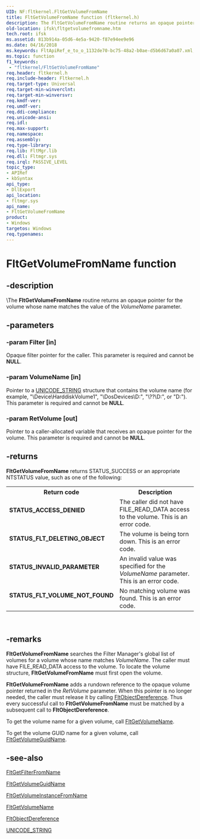```yaml
---
UID: NF:fltkernel.FltGetVolumeFromName
title: FltGetVolumeFromName function (fltkernel.h)
description: The FltGetVolumeFromName routine returns an opaque pointer for the volume whose name matches the value of the VolumeName parameter.
old-location: ifsk\fltgetvolumefromname.htm
tech.root: ifsk
ms.assetid: 813b914a-05d6-4e5a-9420-f87e94ee9e96
ms.date: 04/16/2018
ms.keywords: FltApiRef_e_to_o_1132de70-bc75-48a2-b0ae-d5b6d67a0a07.xml, FltGetVolumeFromName, FltGetVolumeFromName routine [Installable File System Drivers], fltkernel/FltGetVolumeFromName, ifsk.fltgetvolumefromname
ms.topic: function
f1_keywords:
 - "fltkernel/FltGetVolumeFromName"
req.header: fltkernel.h
req.include-header: Fltkernel.h
req.target-type: Universal
req.target-min-winverclnt: 
req.target-min-winversvr: 
req.kmdf-ver: 
req.umdf-ver: 
req.ddi-compliance: 
req.unicode-ansi: 
req.idl: 
req.max-support: 
req.namespace: 
req.assembly: 
req.type-library: 
req.lib: FltMgr.lib
req.dll: Fltmgr.sys
req.irql: PASSIVE_LEVEL
topic_type:
- APIRef
- kbSyntax
api_type:
- DllExport
api_location:
- fltmgr.sys
api_name:
- FltGetVolumeFromName
product:
- Windows
targetos: Windows
req.typenames: 
---
```


# FltGetVolumeFromName function


## -description


\The <b>FltGetVolumeFromName</b> routine returns an opaque pointer for the volume whose name matches the value of the <i>VolumeName</i> parameter. 


## -parameters




### -param Filter [in]

Opaque filter pointer for the caller. This parameter is required and cannot be <b>NULL</b>. 


### -param VolumeName [in]

Pointer to a <a href="https://docs.microsoft.com/windows/desktop/api/ntdef/ns-ntdef-_unicode_string">UNICODE_STRING</a> structure that contains the volume name (for example, "\Device\HarddiskVolume1", "\DosDevices\D:", "\\??\D:", or "D:"). This parameter is required and cannot be <b>NULL</b>. 


### -param RetVolume [out]

Pointer to a caller-allocated variable that receives an opaque pointer for the volume. This parameter is required and cannot be <b>NULL</b>. 


## -returns



<b>FltGetVolumeFromName</b> returns STATUS_SUCCESS or an appropriate NTSTATUS value, such as one of the following: 

<table>
<tr>
<th>Return code</th>
<th>Description</th>
</tr>
<tr>
<td width="40%">
<dl>
<dt><b>STATUS_ACCESS_DENIED</b></dt>
</dl>
</td>
<td width="60%">
The caller did not have FILE_READ_DATA access to the volume. This is an error code. 

</td>
</tr>
<tr>
<td width="40%">
<dl>
<dt><b>STATUS_FLT_DELETING_OBJECT</b></dt>
</dl>
</td>
<td width="60%">
The volume is being torn down. This is an error code. 

</td>
</tr>
<tr>
<td width="40%">
<dl>
<dt><b>STATUS_INVALID_PARAMETER</b></dt>
</dl>
</td>
<td width="60%">
An invalid value was specified for the <i>VolumeName</i> parameter. This is an error code. 

</td>
</tr>
<tr>
<td width="40%">
<dl>
<dt><b>STATUS_FLT_VOLUME_NOT_FOUND</b></dt>
</dl>
</td>
<td width="60%">
No matching volume was found. This is an error code. 

</td>
</tr>
</table>
 




## -remarks



<b>FltGetVolumeFromName</b> searches the Filter Manager's global list of volumes for a volume whose name matches <i>VolumeName</i>. The caller must have FILE_READ_DATA access to the volume. To locate the volume structure, <b>FltGetVolumeFromName</b> must first open the volume.

<b>FltGetVolumeFromName</b> adds a rundown reference to the opaque volume pointer returned in the <i>RetVolume</i> parameter. When this pointer is no longer needed, the caller must release it by calling <a href="https://docs.microsoft.com/windows-hardware/drivers/ddi/content/fltkernel/nf-fltkernel-fltobjectdereference">FltObjectDereference</a>. Thus every successful call to <b>FltGetVolumeFromName</b> must be matched by a subsequent call to <b>FltObjectDereference</b>. 

To get the volume name for a given volume, call <a href="https://docs.microsoft.com/windows-hardware/drivers/ddi/content/fltkernel/nf-fltkernel-fltgetvolumename">FltGetVolumeName</a>. 

To get the volume GUID name for a given volume, call <a href="https://docs.microsoft.com/windows-hardware/drivers/ddi/content/fltkernel/nf-fltkernel-fltgetvolumeguidname">FltGetVolumeGuidName</a>. 




## -see-also




<a href="https://docs.microsoft.com/windows-hardware/drivers/ddi/content/fltkernel/nf-fltkernel-fltgetfilterfromname">FltGetFilterFromName</a>



<a href="https://docs.microsoft.com/windows-hardware/drivers/ddi/content/fltkernel/nf-fltkernel-fltgetvolumeguidname">FltGetVolumeGuidName</a>



<a href="https://docs.microsoft.com/windows-hardware/drivers/ddi/content/fltkernel/nf-fltkernel-fltgetvolumeinstancefromname">FltGetVolumeInstanceFromName</a>



<a href="https://docs.microsoft.com/windows-hardware/drivers/ddi/content/fltkernel/nf-fltkernel-fltgetvolumename">FltGetVolumeName</a>



<a href="https://docs.microsoft.com/windows-hardware/drivers/ddi/content/fltkernel/nf-fltkernel-fltobjectdereference">FltObjectDereference</a>



<a href="https://docs.microsoft.com/windows/desktop/api/ntdef/ns-ntdef-_unicode_string">UNICODE_STRING</a>
 

 

